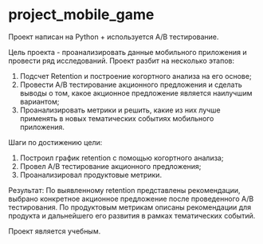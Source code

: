 # project_mobile_game
Проект написан на Python + используется A/B тестирование. 

Цель проекта - проанализировать данные мобильного приложения и провести ряд исследований. Проект разбит на несколько этапов: 
1. Подсчет Retention и построение когортного анализа на его основе;
2. Провести A/B тестирование акционного предложения и сделать выводы о том, какое акционное предложение является наилучшим вариантом;
3. Проанализировать метрики и решить, какие из них лучше применять в новых тематических событиях мобильного приложения.

Шаги по достижению цели:
1. Построил график retention с помощью когортного анализа;
2. Провел A/B тестирование акционного предложения;
3. Проанализировал продуктовые метрики.

Результат: 
По выявленному retention представлены рекомендации, выбрано конкретное акционное предложение после проведенного A/B тестирования. По продуктовым метрикам описаны рекомендации для продукта и дальнейшего его развития в рамках тематических событий. 

Проект является учебным.
